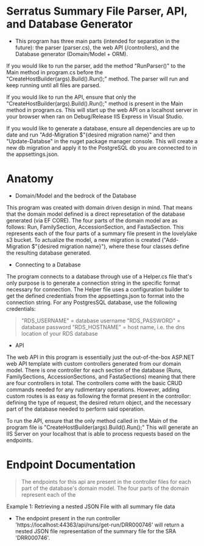 # Serratus Summary File Parser, API, and Database Generator


- This program has three main parts (intended for separation in the future): the parser (parser.cs), the web API (/controllers), and the Database generator (Domain/Model + ORM).

If you would like to run the parser, add the method "RunParser()" to the Main method in program.cs before the "CreateHostBuilder(args).Build().Run();" method. The parser will run and keep running until all files are parsed.

If you would like to run the API, ensure that only the "CreateHostBuilder(args).Build().Run();" method is present in the Main method in program.cs. This will start up the web API on a localhost server in your browser when ran on Debug/Release IIS Express in Visual Studio.

If you would like to generate a database, ensure all dependencies are up to date and run "Add-Migration $"{desired migration name}" and then "Update-Databse" in the nuget package manager console. This will create a new db migration and apply it to the PostgreSQL db you are connected to in the appsettings.json. 
 
# Anatomy


- Domain/Model and the bedrock of the Database

This program was created with domain driven design in mind. That means that the domain model defined is a direct represetation of the database generated (via EF CORE). The four parts of the domain model are as follows: Run, FamilySection, AccessionSection, and FastaSection. This represents each of the four parts of a summary file present in the lovelylake s3 bucket. To actualize the model, a new migration is created ("Add-Migration $"{desired migration name}"), where these four classes define the resulting database generated. 


- Connecting to a Database

The program connects to a database through use of a Helper.cs file that's only purpose is to generate a connection string in the specific format necessary for connection. The Helper file uses a configuration builder to get the defined credentials from the appsettings.json to format into the connection string. For any PostgresSQL database, use the following credentials:

> "RDS_USERNAME" = database username
> "RDS_PASSWORD" = database password
> "RDS_HOSTNAME" = host name, i.e. the dns location of your RDS database


- API

The web API in this program is essentially just the out-of-the-box ASP.NET web API template with custom controllers generated from our domain model. There is one controller for each section of the database (Runs, FamilySections, AccessionSections, and FastaSections) meaning that there are four controllers in total. The controllers come with the basic CRUD commands needed for any rudimentary operations. However, adding custom routes is as easy as following the format present in the controllor: defining the type of request, the desired return object, and the necessary part of the database needed to perform said operation. 

To run the API, ensure that the only method called in the Main of the program file is "CreateHostBuilder(args).Build().Run();" This will generate an IIS Server on your localhost that is able to process requests based on the endpoints.


# Endpoint Documentation

> The endpoints for this api are present in the controller files for each part of the database's domain model. The four parts of the domain represent each of the 

Example 1: Retrieving a nested JSON File with all summary file data

- The endpoint present in the run controller 'https://localhost:44363/api/runs/get-run/DRR000746' will return a nested JSON file representation of the summary file for the SRA 'DRR000746'.
